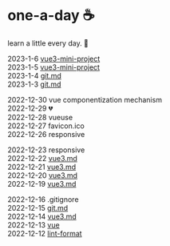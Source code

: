 # one-a-day  ☕️

learn a little every day.  🐝

2023-1-6 [vue3-mini-project](https://github.com/sevenjian/one-a-day/tree/main/vue/vue3-mini-project)   
2023-1-5 [vue3-mini-project](https://github.com/sevenjian/one-a-day/tree/main/vue/vue3-mini-project)   
2023-1-4 [git.md](https://github.com/sevenjian/one-a-day/tree/main/git.md)   
2023-1-3 [git.md](https://github.com/sevenjian/one-a-day/tree/main/git.md)   

2022-12-30 vue componentization mechanism    
2022-12-29 💔     
2022-12-28 vueuse   
2022-12-27 favicon.ico   
2022-12-26 responsive   

2022-12-23 responsive   
2022-12-22 [vue3.md](https://github.com/sevenjian/one-a-day/tree/main/vue/vue3.md)  
2022-12-21 [vue3.md](https://github.com/sevenjian/one-a-day/tree/main/vue/vue3.md)  
2022-12-20 [vue3.md](https://github.com/sevenjian/one-a-day/tree/main/vue/vue3.md)  
2022-12-19 [vue3.md](https://github.com/sevenjian/one-a-day/tree/main/vue/vue3.md)  

2022-12-16 .gitignore  
2022-12-15 [git.md](https://github.com/sevenjian/one-a-day/tree/main/git.md)  
2022-12-14 [vue3.md](https://github.com/sevenjian/one-a-day/tree/main/vue/vue3.md)  
2022-12-13 [vue](https://github.com/sevenjian/one-a-day/tree/main/vue)  
2022-12-12 [lint-format](https://github.com/sevenjian/one-a-day/tree/main/lint-format)  

